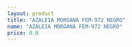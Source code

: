 ```yaml
---
layout: product
title: "AZALEIA MORGANA FEM-972 NEGRO"
name: "AZALEIA MORGANA FEM-972 NEGRO"
price: 0.0
---
```

